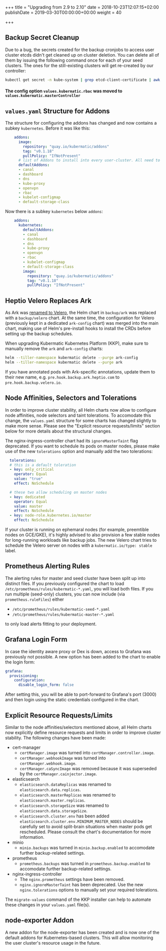+++
title = "Upgrading from 2.9 to 2.10"
date = 2018-10-23T12:07:15+02:00
publishDate = 2019-03-30T00:00:00+00:00
weight = 40

+++

## Backup Secret Cleanup

Due to a bug, the secrets created for the backup cronjobs to access user cluster etcds didn't get cleaned
up on cluster deletion. You can delete all of them by issuing the following command once for each of your seed
clusters. The ones for the still-existing clusters will get re-created by our controller:

```bash
kubectl get secret -n kube-system | grep etcd-client-certificate | awk '{print $1}' | xargs -n 15 kubectl delete secret -n kube-system
```

#### The config option `values.kubermatic.rbac` was moved to `values.kubermatic.masterController`

## `values.yaml` Structure for Addons

The structure for configuring the addons has changed and now contains a subkey `kubernetes`.
Before it was like this:

```yaml
    addons:
      image:
        repository: "quay.io/kubermatic/addons"
        tag: "v0.1.18"
        pullPolicy: "IfNotPresent"
      # list of Addons to install into every user-cluster. All need to exist in the addons image
      defaultAddons:
      - canal
      - dashboard
      - dns
      - kube-proxy
      - openvpn
      - rbac
      - kubelet-configmap
      - default-storage-class
```

Now there is a subkey `kubernetes` below `addons`:

```yaml
    addons:
      kubernetes:
        defaultAddons:
        - canal
        - dashboard
        - dns
        - kube-proxy
        - openvpn
        - rbac
        - kubelet-configmap
        - default-storage-class
        image:
          repository: "quay.io/kubermatic/addons"
          tag: "v0.1.18"
          pullPolicy: "IfNotPresent"
```

## Heptio Velero Replaces Ark

As Ark was [renamed to Velero](https://github.com/heptio/velero/releases/tag/v0.11.0), the Helm chart in
`backup/ark` was replaced with a `backup/velero` chart. At the same time, the configuration for Velero
(previously kept in a dedicated `ark-config` chart) was merged into the main chart, making use of Helm's
pre-install hooks to install the CRDs before setting up the backup schedules.

When upgrading Kubermatic Kubernetes Platform (KKP), make sure to manually remove the `ark` and `ark-config` charts:

```bash
helm --tiller-namespace kubermatic delete --purge ark-config
helm --tiller-namespace kubermatic delete --purge ark
```

If you have annotated pods with Ark-specific annotations, update them to their new name, e.g.
`pre.hook.backup.ark.heptio.com` to `pre.hook.backup.velero.io`.

## Node Affinities, Selectors and Tolerations

In order to improve cluster stability, all Helm charts now allow to configure node affinities, node selectors
and taint tolerations. To accomodate this change, the `values.yaml` structure for some charts has changed
slightly to make more sense. Please see the "Explicit resource requests/limits" section below for more details
about the structural changes.

The nginx-ingress-controller chart had its `ignoreMasterTaint` flag deprecated. If you want to schedule its
pods on master nodes, please make use of the new `tolerations` option and manually add the two tolerations:

```yaml
  tolerations:
  # this is a default toleration
  - key: only_critical
    operator: Equal
    value: "true"
    effect: NoSchedule

  # these two allow scheduling on master nodes
  - key: dedicated
    operator: Equal
    value: master
    effect: NoSchedule
  - key: node-role.kubernetes.io/master
    effect: NoSchedule
```

If your cluster is running on ephemaral nodes (for example, preemtible nodes on GCE/GKE), it's highly
advised to also provision a few stable nodes for long-running workloads like backup jobs. The new Velero
chart tries to schedule the Velero server on nodes with a `kubermatic.io/type: stable` label.

## Prometheus Alerting Rules

The alerting rules for master and seed cluster have been split up into distinct files. If you previously
configured the chart to load `/etc/prometheus/rules/kubermatic-*.yaml`, you will load both files. If you
run multiple (seed-only) clusters, you can now include (via `prometheus.ruleFiles`) either

* `/etc/prometheus/rules/kubermatic-seed-*.yaml`
* `/etc/prometheus/rules/kubermatic-master-*.yaml`

to only load alerts fitting to your deployment.

## Grafana Login Form

In case the identity aware proxy or Dex is down, access to Grafana was previously not possible. A new
option has been added to the chart to enable the login form:

```yaml
grafana:
  provisioning:
    configuration:
      disable_login_form: false
```

After setting this, you will be able to port-forward to Grafana's port (3000) and then login using the
static credentials configured in the chart.

## Explicit Resource Requests/Limits

Similar to the node affinities/selectors mentioned above, all Helm charts now explicitly define resource
requests and limits in order to improve cluster stability. The following changes have been made:

* cert-manager
  * `certManager.image` was turned into `certManager.controller.image`.
  * `certManager.webhookImage` was turned into `certManager.webhook.image`.
  * `certManager.caSyncImage` was removed because it was superseded by the `certManager.cainjector.image`.
* elasticsearch
  * `elasticsearch.dataReplicas` was renamed to `elasticsearch.data.replicas`.
  * `elasticsearch.masterReplicas` was renamed to `elasticsearch.master.replicas`.
  * `elasticsearch.storageSize` was renamed to `elasticsearch.data.storageSize`.
  * `elasticsearch.cluster.env` has been added `elasticsearch.cluster.env.MINIMUM_MASTER_NODES` should
    be carefully set to avoid split-brain situations when master pods get rescheduled. Please consult
    the chart's documentation for more information.
* minio
  * `minio.backups` was turned in `minio.backup.enabled` to accomodate further backup-related settings.
* prometheus
  * `prometheus.backups` was turned in `prometheus.backup.enabled` to accomodate further backup-related settings.
* nginx-ingress-controller
  * The `nginx.prometheus` settings have been removed.
  * `nginx.ignoreMasterTaint` has been deprecated. Use the new `nginx.tolerations` options to manually
    set your required tolerations.

The `migrate-values` command of the KKP installer can help to automate these changes in your
`values.yaml` file(s).

## node-exporter Addon

A new addon for the node-exporter has been created and is now one of the default addons for Kubernetes-based
clusters. This will allow monitoring the user cluster's resource usage in the future.
